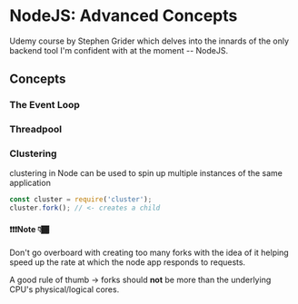 # NodeJS: Advanced Concepts

Udemy course by Stephen Grider which delves into the innards of the only backend tool I'm confident with at the moment -- NodeJS.

## Concepts

### The Event Loop

### Threadpool

### Clustering

clustering in Node can be used to spin up multiple instances of the same application

```js
const cluster = require('cluster');
cluster.fork(); // <- creates a child
```

#### ❗❗❗Note 👇🏾

Don't go overboard with creating too many forks with the idea of it helping speed up the rate at which the node app responds to requests.

A good rule of thumb -> forks should **not** be more than the underlying CPU's physical/logical cores.
